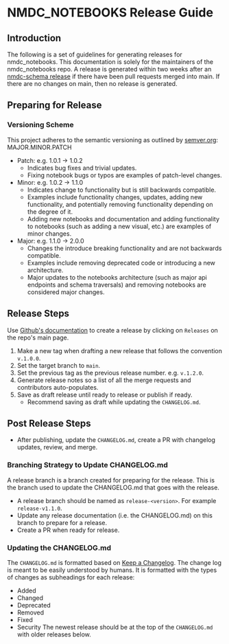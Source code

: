# NMDC_NOTEBOOKS Release Guide

## Introduction
The following is a set of guidelines for generating releases for nmdc_notebooks. This documentation is solely for the maintainers of the nmdc_notebooks repo. A release is generated within two weeks after an [nmdc-schema release](https://github.com/microbiomedata/nmdc-schema) if there have been pull requests merged into main. If there are no changes on main, then no release is generated.

## Preparing for Release

### Versioning Scheme
This project adheres to the semantic versioning as outlined by [semver.org](https://semver.org/): MAJOR.MINOR.PATCH
* Patch: e.g. 1.0.1 -> 1.0.2 
   * Indicates bug fixes and trivial updates.
   * Fixing notebook bugs or typos are examples of patch-level changes.
* Minor: e.g. 1.0.2 -> 1.1.0 
   * Indicates change to functionality but is still backwards compatible.
   * Examples include functionality changes, updates, adding new functionality, and potentially removing functionality depending on the degree of it.
   * Adding new notebooks and documentation and adding functionality to notebooks (such as adding a new visual, etc.) are examples of minor changes.
* Major: e.g. 1.1.0 -> 2.0.0 
   * Changes the introduce breaking functionality and are not backwards compatible. 
   * Examples include removing deprecated code or introducing a new architecture.
   * Major updates to the notebooks architecture (such as major api endpoints and schema traversals) and removing notebooks are considered major changes.

## Release Steps 
Use [Github's documentation](https://docs.github.com/en/repositories/releasing-projects-on-github/managing-releases-in-a-repository) to create a release by clicking on `Releases` on the repo's main page.
1. Make a new tag when drafting a new release that follows the convention `v.1.0.0`.
2. Set the target branch to `main`.
3. Set the previous tag as the previous release number. e.g. `v.1.2.0`.
4. Generate release notes so a list of all the merge requests and contributors auto-populates.
5. Save as draft release until ready to release or publish if ready.
   * Recommend saving as draft while updating the `CHANGELOG.md`. 

## Post Release Steps
* After publishing, update the `CHANGELOG.md`, create a PR with changelog updates, review, and merge.

### Branching Strategy to Update CHANGELOG.md
A release branch is a branch created for preparing for the release. This is the branch used to update the CHANGELOG.md that goes with the release.
* A release branch should be named as `release-<version>`. For example `release-v1.1.0`. 
* Update any release documentation (i.e. the CHANGELOG.md) on this branch to prepare for a release. 
* Create a PR when ready for release.

### Updating the CHANGELOG.md
The `CHANGELOG.md` is formatted based on [Keep a Changelog](http://keepachangelog.com/).
The change log is meant to be easily understood by humans. It is formatted with the types of changes as subheadings for each release:
* Added
* Changed
* Deprecated
* Removed
* Fixed
* Security
The newest release should be at the top of the `CHANGELOG.md` with older releases below.

